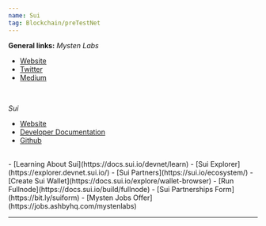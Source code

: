 ```yaml
---
name: Sui
tag: Blockchain/preTestNet
---
```


**General links:** 
*Mysten Labs*
- [Website](https://mystenlabs.com/)
- [Twitter](https://twitter.com/Mysten_Labs)
- [Medium](https://medium.com/mysten-labs)
</br>


*Sui* 
- [Website](https://sui.io/)
- [Developer Documentation](https://docs.sui.io/)
- [Github](https://github.com/MystenLabs/sui)
</br>
- [Learning About Sui](https://docs.sui.io/devnet/learn)
- [Sui Explorer](https://explorer.devnet.sui.io/)
- [Sui Partners](https://sui.io/ecosystem/)
- [Create Sui Wallet](https://docs.sui.io/explore/wallet-browser)
- [Run Fullnode](https://docs.sui.io/build/fullnode)
- [Sui Partnerships Form](https://bit.ly/suiform)
- [Mysten Jobs Offer](https://jobs.ashbyhq.com/mystenlabs)

***